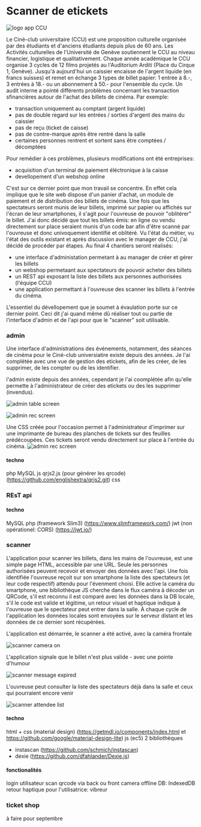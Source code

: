# Scanner de etickets

![logo app CCU](images/icons/icon-256x256.png)

Le Ciné-club universitaire (CCU) est une proposition culturelle organisée par des étudiants et d'anciens étudiants depuis plus de 60 ans. Les Activités culturelles de l'Université de Genève soutiennent le CCU au niveau financier, logistique et qualitativement. Chaque année académique le CCU organise 3 cycles de 12 films projetés au l'Auditorium Arditi (Place du Cirque 1, Genève).
Jusqu'à aujourd'hui un caissier encaisse de l'argent liquide (en francs suisses) et remet en échange 3 types de billet papier: 1 entrée à 8.-, 3 entrées à 18.- ou un abonnement à 50.- pour l'ensemble du cycle.
Un audit interne a pointé différents problèmes concernant les transaction sfinancières autour de l'achat des billets de cinéma. Par exemple:
- transaction uniquement au comptant (argent liquide)
- pas de double regard sur les entrées / sorties d'argent des mains du caissier
- pas de reçu (ticket de caisse)
- pas de contre-marque après être rentré dans la salle
- certaines personnes rentrent et sortent sans être comptées / décomptées

Pour remédier à ces problèmes, plusieurs modifications ont été entreprises:
- acquisition d'un terminal de paiement éléctronique à la caisse
- devellopement d'un webshop online

C'est sur ce dernier point que mon travail se concentre. En effet cela implique que le site web dispose d'un panier d'achat, un module de paiement et de distribution des billets de cinéma.
Une fois que les spectateurs seront munis de leur billets, imprimé sur papier ou affichés sur l'écran de leur smartphones, il s'agit pour l'ouvreuse de pouvoir "oblitérer" le billet.
J'ai donc décidé que tout les billets émis: en ligne ou vendu directement sur place seraient munis d'un code bar afin d'être scanné par l'ouvreuse et donc univoquement identifié et oblitéré.
Vu l'état du métier, vu l'état des outils existant et après discussion avec le manager de CCU, j'ai décidé de procéder par étapes. Au final 4 chantiers seront réalisés:
- une interface d'administation permetant à au manager de créer et gérer les billets
- un webshop permetaant aux spectateurs de pouvoir acheter des billets
- un REST api exposant la liste des billets aux personnes authorisées (l'équipe CCU)
- une application permettant à l'ouvreuse des scanner les billets à l'entrée du cinéma.

L'essentiel du dévellopement que je soumet à évaulation porte sur ce dernier point. Ceci dit j'ai quand même dû réaliser tout ou partie de l'interface d'admin et de l'api pour que le "scanner" soit utilisable.

### admin
Une interface d'administrations des événements, notamment, des séances de cinéma pour le Ciné-club universiatire existe depuis des années.
Je l'ai complétée avec une vue de gestion des etickets, afin de les créer, de les supprimer, de les compter ou de les identifier.

l'admin existe depuis des années, cependant je l'ai coomplétée afin qu'elle permette à l'administrateur de créer des etickets ou des les supprimer (invendus). 

![admin table screen](readme_rsc/admin_table_screen.png "liste des etickets pour un événement")

![admin rec screen](readme_rsc/admin_rec_screen.png "détail d'un ticket")

Une CSS créée pour l'occasion permet à l'administrateur d'imprimer sur une imprimante de bureau des planches de tickets sur des feuilles prédécoupées. Ces tickets seront vendu directement sur place à l'entrée du cinéma.
![admin rec screen](readme_rsc/admin_table_print.png "planche de tickets à imprimer")

#### techno
php
MySQL
js
qrjs2.js (pour générer les qrcode) (https://github.com/englishextra/qrjs2.git)
css


### REsT api
#### techno
MySQL
php (framework Slim3) (https://www.slimframework.com/)
jwt (non opérationel: CORS) (https://jwt.io/)

### scanner
L'application pour scanner les billets, dans les mains de l'ouvreuse, est une simple page HTML, accessible par une URL. Seule les personnes authorisées peuvent recevoir et envoyer des données avec l'api. Une fois identifiée l'ouvreuse reçoit sur son smartphone la liste des spectateurs (et leur code respectif) attendu pour l'évenment choisi. Elle active la caméra du smartphone, une bibliothèque JS cherche dans le flux caméra à décoder un QRCode, s'il est reconnu il est comparé avec les données dans la DB locale, s'il le code est valide et légitime, un retour visuel et haptique indique à l'ouvreuse que le spectateur peut entrer dans la salle. À chaque cycle de l'application les données locales sont envoyées sur le serveur distant et les données de ce dernier sont récupérées.

L'application est démarrée, le scanner a été activé, avec la caméra frontale

![scanner camera on](readme_rsc/scan_cam.png "app scanner démarrée")

L'application signale que le billet n'est plus valide - avec une pointe d'humour

![scanner message expired](readme_rsc/scan_msg_expired.png "app scanner indique un problème")

L'ouvreuse peut consulter la liste des spectateurs déjà dans la salle et ceux qui pourraient encore venir

![scanner attendee list](readme_rsc/scan_attendee.png "app scanner liste des spéctateurs")


#### techno
html + css (material design) (https://getmdl.io/components/index.html et https://github.com/google/material-design-lite)
js (ec5)
2 bibliothèques
* instascan (https://github.com/schmich/instascan)
* dexie (https://github.com/dfahlander/Dexie.js)
#### fonctionalités
login utilisateur
scan qrcode via back ou front camera
offline DB: IndexedDB
retour haptique pour l'utilisatrice: vibreur



### ticket shop
à faire pour septembre